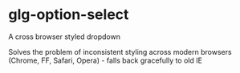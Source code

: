 glg-option-select
=================

A cross browser styled dropdown  

Solves the problem of inconsistent styling across modern browsers (Chrome, FF, Safari, Opera) - falls back gracefully to old IE

